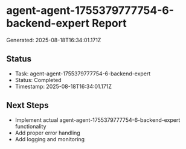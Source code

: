 # agent-agent-1755379777754-6-backend-expert Report

Generated: 2025-08-18T16:34:01.171Z

## Status
- Task: agent-agent-1755379777754-6-backend-expert
- Status: Completed
- Timestamp: 2025-08-18T16:34:01.171Z

## Next Steps
- Implement actual agent-agent-1755379777754-6-backend-expert functionality
- Add proper error handling
- Add logging and monitoring
